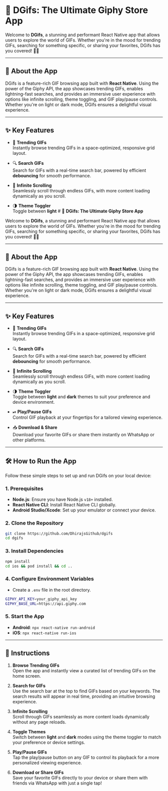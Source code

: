 # 📱 **DGifs: The Ultimate Giphy Store App**

Welcome to **DGifs**, a stunning and performant React Native app that allows users to explore the world of GIFs. Whether you're in the mood for trending GIFs, searching for something specific, or sharing your favorites, DGifs has you covered! 🥳✨

---

## 🚀 **About the App**

DGifs is a feature-rich GIF browsing app built with **React Native**. Using the power of the Giphy API, the app showcases trending GIFs, enables lightning-fast searches, and provides an immersive user experience with options like infinite scrolling, theme toggling, and GIF play/pause controls. Whether you're on light or dark mode, DGifs ensures a delightful visual experience.

---

## ✨ **Key Features**

- 🎥 **Trending GIFs**  
  Instantly browse trending GIFs in a space-optimized, responsive grid layout.  

- 🔍 **Search GIFs**  
  Search for GIFs with a real-time search bar, powered by efficient **debouncing** for smooth performance.  

- 🔄 **Infinite Scrolling**  
  Seamlessly scroll through endless GIFs, with more content loading dynamically as you scroll.  

- 🌗 **Theme Toggler**  
  Toggle between **light** # 📱 **DGifs: The Ultimate Giphy Store App**

Welcome to **DGifs**, a stunning and performant React Native app that allows users to explore the world of GIFs. Whether you're in the mood for trending GIFs, searching for something specific, or sharing your favorites, DGifs has you covered! 🥳✨

---

## 🚀 **About the App**

DGifs is a feature-rich GIF browsing app built with **React Native**. Using the power of the Giphy API, the app showcases trending GIFs, enables lightning-fast searches, and provides an immersive user experience with options like infinite scrolling, theme toggling, and GIF play/pause controls. Whether you're on light or dark mode, DGifs ensures a delightful visual experience.

---

## ✨ **Key Features**

- 🎥 **Trending GIFs**  
  Instantly browse trending GIFs in a space-optimized, responsive grid layout.  

- 🔍 **Search GIFs**  
  Search for GIFs with a real-time search bar, powered by efficient **debouncing** for smooth performance.  

- 🔄 **Infinite Scrolling**  
  Seamlessly scroll through endless GIFs, with more content loading dynamically as you scroll.  

- 🌗 **Theme Toggler**  
  Toggle between **light** and **dark** themes to suit your preference and device environment.  

- ⏯ **Play/Pause GIFs**  
  Control GIF playback at your fingertips for a tailored viewing experience.  

- 📥 **Download & Share**  
  Download your favorite GIFs or share them instantly on WhatsApp or other platforms.  

---

## 🛠 **How to Run the App**

Follow these simple steps to set up and run DGifs on your local device:

### **1. Prerequisites**
- **Node.js**: Ensure you have Node.js `v18+` installed.
- **React Native CLI**: Install React Native CLI globally.
- **Android Studio/Xcode**: Set up your emulator or connect your device.

### **2. Clone the Repository**
```bash
git clone https://github.com/DhirajsGithub/dgifs
cd dgifs
```
### **3. Install Dependencies**
```bash
npm install
cd ios && pod install && cd ..
```

### **4. Configure Environment Variables**
- Create a `.env` file in the root directory.
```bash
GIPHY_API_KEY=your_giphy_api_key
GIPHY_BASE_URL=https://api.giphy.com
```

### **5.  Start the App**
- **Android**: `npx react-native run-android`
- **iOS**: `npx react-native run-ios`


---

## 📝 **Instructions**

1. **Browse Trending GIFs**  
   Open the app and instantly view a curated list of trending GIFs on the home screen.  

2. **Search for GIFs**  
   Use the search bar at the top to find GIFs based on your keywords. The search results will appear in real time, providing an intuitive browsing experience.  

3. **Infinite Scrolling**  
   Scroll through GIFs seamlessly as more content loads dynamically without any page reloads.  

4. **Toggle Themes**  
   Switch between **light** and **dark** modes using the theme toggler to match your preference or device settings.  

5. **Play/Pause GIFs**  
   Tap the play/pause button on any GIF to control its playback for a more personalized viewing experience.  

6. **Download or Share GIFs**  
   Save your favorite GIFs directly to your device or share them with friends via WhatsApp with just a single tap!  
